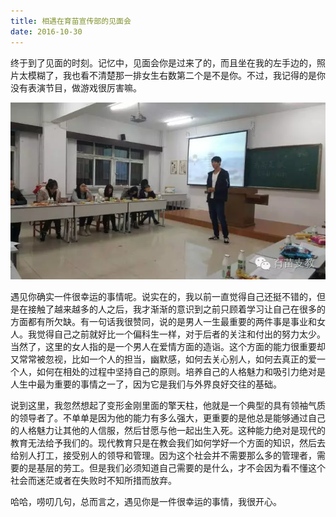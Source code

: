 ```yaml
---
title: 相遇在育苗宣传部的见面会
date: 2016-10-30
---
```


终于到了见面的时刻。记忆中，见面会你是过来了的，而且坐在我的左手边的，照片太模糊了，我也看不清楚那一排女生右数第二个是不是你。不过，我记得的是你没有表演节目，做游戏很厉害嘛。

![](../image/2016-10-30.01.webp)

遇见你确实一件很幸运的事情呢。说实在的，我以前一直觉得自己还挺不错的，但是在接触了越来越多的人之后，我才渐渐的意识到之前只顾着学习让自己在很多的方面都有所欠缺。有一句话我很赞同，说的是男人一生最重要的两件事是事业和女人。我觉得自己之前就好比一个偏科生一样，对于后者的关注和付出的努力太少。当然了，这里的女人指的是一个男人在爱情方面的造诣。这个方面的能力很重要却又常常被忽视，比如一个人的担当，幽默感，如何去关心别人，如何去真正的爱一个人，如何在相处的过程中坚持自己的原则。培养自己的人格魅力和吸引力绝对是人生中最为重要的事情之一了，因为它是我们与外界良好交往的基础。

说到这里，我忽然想起了变形金刚里面的擎天柱，他就是一个典型的具有领袖气质的领导者了。不单单是因为他的能力有多么强大，更重要的是他总是能够通过自己的人格魅力让其他的人信服，然后甘愿与他一起出生入死。这种能力绝对是现代的教育无法给予我们的。现代教育只是在教会我们如何学好一个方面的知识，然后去给别人打工，接受别人的领导和管理。因为这个社会并不需要那么多的管理者，需要的是基层的劳工。但是我们必须知道自己需要的是什么，才不会因为看不懂这个社会而迷茫或者在失败时不知所措而放弃。

哈哈，唠叨几句，总而言之，遇见你是一件很幸运的事情，我很开心。